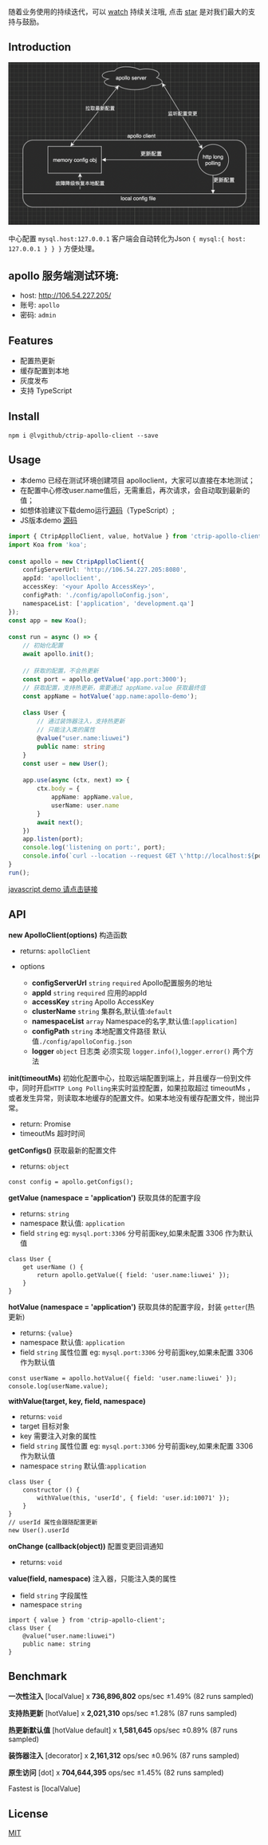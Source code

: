 

随着业务使用的持续迭代，可以 [watch](https://github.com/lvgithub/stick#readme) 持续关注哦, 点击 [star](https://github.com/lvgithub/stick#readme) 是对我们最大的支持与鼓励。

## Introduction

<img src="assets/README/image-20200718092438648.png" alt="image-20200718092438648" style="zoom:50%;" />

中心配置 `mysql.host:127.0.0.1`  客户端会自动转化为Json `{ mysql:{ host: 127.0.0.1 } } }` 方便处理。

## apollo 服务端测试环境:

* host: http://106.54.227.205/
* 账号: `apollo`
* 密码: `admin`

## Features
* 配置热更新
* 缓存配置到本地
* 灰度发布
* 支持 TypeScript

## Install
```
npm i @lvgithub/ctrip-apollo-client --save
```
## Usage

* 本demo 已经在测试环境创建项目  apolloclient，大家可以直接在本地测试；
* 在配置中心修改user.name值后，无需重启，再次请求，会自动取到最新的值；
* 如想体验建议下载demo运行[源码](./example/ts-demo/index.ts)（TypeScript）;
* JS版本demo [源码](./example/js-demo/index.js)

```typescript
import { CtripApplloClient, value, hotValue } from 'ctrip-apollo-client';
import Koa from 'koa';

const apollo = new CtripApplloClient({
    configServerUrl: 'http://106.54.227.205:8080',
    appId: 'apolloclient',
    accessKey: '<your Apollo AccessKey>',
    configPath: './config/apolloConfig.json',
    namespaceList: ['application', 'development.qa']
});
const app = new Koa();

const run = async () => {
    // 初始化配置
    await apollo.init();

    // 获取的配置，不会热更新
    const port = apollo.getValue('app.port:3000');
    // 获取配置，支持热更新，需要通过 appName.value 获取最终值
    const appName = hotValue('app.name:apollo-demo');

    class User {
        // 通过装饰器注入，支持热更新
        // 只能注入类的属性
        @value("user.name:liuwei")
        public name: string
    }
    const user = new User();

    app.use(async (ctx, next) => {
        ctx.body = {
            appName: appName.value,
            userName: user.name
        }
        await next();
    })
    app.listen(port);
    console.log('listening on port:', port);
    console.info(`curl --location --request GET \'http://localhost:${port}\' `);
}
run();
```
[javascript demo 请点击链接](./example/js-demo/index.js)

## API

**new ApolloClient(options)** 构造函数
* returns: `apolloClient`

* options
    * **configServerUrl** `string` `required` Apollo配置服务的地址
    * **appId** `string` `required` 应用的appId
    * **accessKey** `string` Apollo AccessKey
    * **clusterName** `string` 集群名,默认值:`default`
    * **namespaceList** `array` Namespace的名字,默认值:`[application]`
    * **configPath** `string` 本地配置文件路径 默认值`./config/apolloConfig.json`
    * **logger** `object` 日志类 必须实现 `logger.info()`,`logger.error()` 两个方法

**init(timeoutMs)** 
初始化配置中心，拉取远端配置到端上，并且缓存一份到文件中，同时开启`HTTP Long Polling`来实时监控配置，如果拉取超过 timeoutMs ，或者发生异常，则读取本地缓存的配置文件。如果本地没有缓存配置文件，抛出异常。
* return: Promise<void>   
* timeoutMs 超时时间

**getConfigs()**  获取最新的配置文件

* returns: `object`
```
const config = apollo.getConfigs();
```

**getValue (namespace = 'application')**  获取具体的配置字段
* returns: `string`
* namespace 默认值: `application`
* field `string` eg: `mysql.port:3306` 分号前面key,如果未配置 3306 作为默认值
```
class User {
    get userName () {
        return apollo.getValue({ field: 'user.name:liuwei' });
    }
}
```
**hotValue (namespace = 'application')**  获取具体的配置字段，封装 `getter`(热更新)
* returns: `{value}` 
* namespace 默认值: `application`
* field `string` 属性位置 eg: `mysql.port:3306` 分号前面key,如果未配置 3306 作为默认值
```
const userName = apollo.hotValue({ field: 'user.name:liuwei' });
console.log(userName.value);
```

**withValue(target, key, field, namespace)**

* returns: `void` 
* target 目标对象
* key 需要注入对象的属性
* field `string` 属性位置 eg: `mysql.port:3306` 分号前面key,如果未配置 3306 作为默认值
* namespace `string` 默认值:`application`
  
```
class User {
    constructor () {
        withValue(this, 'userId', { field: 'user.id:10071' });
    }
}
// userId 属性会跟随配置更新
new User().userId
```

**onChange (callback(object))**  配置变更回调通知
* returns: `void`

**value(field, namespace)** 注入器，只能注入类的属性

* field `string` 字段属性
* namespace `string`
```
import { value } from 'ctrip-apollo-client';
class User {
    @value("user.name:liuwei")
    public name: string
}
```
## Benchmark
**一次性注入** [localValue] x **736,896,802** ops/sec ±1.49% (82 runs sampled)

**支持热更新** [hotValue] x **2,021,310** ops/sec ±1.28% (87 runs sampled)

**热更新默认值** [hotValue default] x **1,581,645** ops/sec ±0.89% (87 runs sampled)

**装饰器注入**  [decorator] x **2,161,312** ops/sec ±0.96% (87 runs sampled)

**原生访问** [dot] x **704,644,395** ops/sec ±1.45% (82 runs sampled)

Fastest is [localValue]


## License

[MIT](LICENSE)


